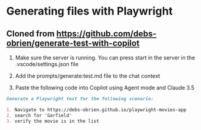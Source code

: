 # Generating files with Playwright

## Cloned from https://github.com/debs-obrien/generate-test-with-copilot

1. Make sure the server is running. You can press start in the server in the .vscode/settings.json file

2. Add the prompts/generate:test.md file to the chat context

3. Paste the following code into Copilot using Agent mode and Claude 3.5

```md
Generate a Playwright test for the following scenario:

1. Navigate to https://debs-obrien.github.io/playwright-movies-app
2. search for 'Garfield'
3. verify the movie is in the list
```
